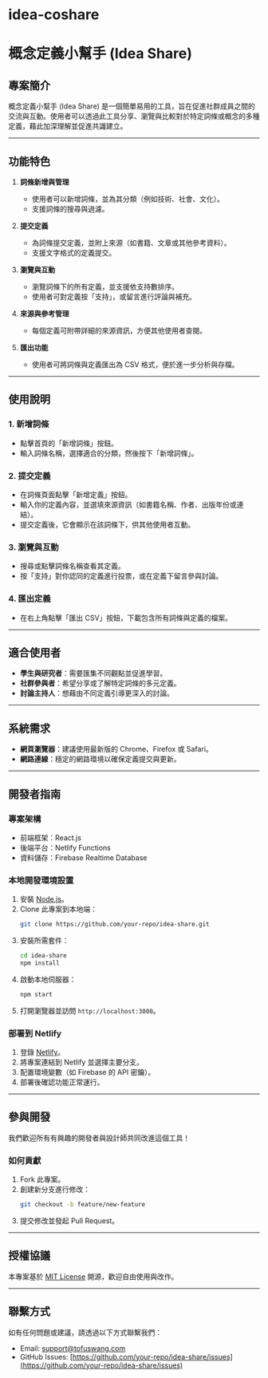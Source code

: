 # idea-coshare

# 概念定義小幫手 (Idea Share)

## 專案簡介
概念定義小幫手 (Idea Share) 是一個簡單易用的工具，旨在促進社群成員之間的交流與互動。使用者可以透過此工具分享、瀏覽與比較對於特定詞條或概念的多種定義，藉此加深理解並促進共識建立。

---

## 功能特色
1. **詞條新增與管理**
   - 使用者可以新增詞條，並為其分類（例如技術、社會、文化）。
   - 支援詞條的搜尋與過濾。

2. **提交定義**
   - 為詞條提交定義，並附上來源（如書籍、文章或其他參考資料）。
   - 支援文字格式的定義提交。

3. **瀏覽與互動**
   - 瀏覽詞條下的所有定義，並支援依支持數排序。
   - 使用者可對定義按「支持」，或留言進行評論與補充。

4. **來源與參考管理**
   - 每個定義可附帶詳細的來源資訊，方便其他使用者查閱。

5. **匯出功能**
   - 使用者可將詞條與定義匯出為 CSV 格式，便於進一步分析與存檔。

---

## 使用說明

### 1. **新增詞條**
- 點擊首頁的「新增詞條」按鈕。
- 輸入詞條名稱，選擇適合的分類，然後按下「新增詞條」。

### 2. **提交定義**
- 在詞條頁面點擊「新增定義」按鈕。
- 輸入你的定義內容，並選填來源資訊（如書籍名稱、作者、出版年份或連結）。
- 提交定義後，它會顯示在該詞條下，供其他使用者互動。

### 3. **瀏覽與互動**
- 搜尋或點擊詞條名稱查看其定義。
- 按「支持」對你認同的定義進行投票，或在定義下留言參與討論。

### 4. **匯出定義**
- 在右上角點擊「匯出 CSV」按鈕，下載包含所有詞條與定義的檔案。

---

## 適合使用者
- **學生與研究者**：需要匯集不同觀點並促進學習。
- **社群參與者**：希望分享或了解特定詞條的多元定義。
- **討論主持人**：想藉由不同定義引導更深入的討論。

---

## 系統需求
- **網頁瀏覽器**：建議使用最新版的 Chrome、Firefox 或 Safari。
- **網路連線**：穩定的網路環境以確保定義提交與更新。

---

## 開發者指南
### **專案架構**
- 前端框架：React.js
- 後端平台：Netlify Functions
- 資料儲存：Firebase Realtime Database

### **本地開發環境設置**
1. 安裝 [Node.js](https://nodejs.org/)。
2. Clone 此專案到本地端：
   ```bash
   git clone https://github.com/your-repo/idea-share.git
   ```
3. 安裝所需套件：
   ```bash
   cd idea-share
   npm install
   ```
4. 啟動本地伺服器：
   ```bash
   npm start
   ```
5. 打開瀏覽器並訪問 `http://localhost:3000`。

### **部署到 Netlify**
1. 登錄 [Netlify](https://www.netlify.com/)。
2. 將專案連結到 Netlify 並選擇主要分支。
3. 配置環境變數（如 Firebase 的 API 密鑰）。
4. 部署後確認功能正常運行。

---

## 參與開發
我們歡迎所有有興趣的開發者與設計師共同改進這個工具！

### **如何貢獻**
1. Fork 此專案。
2. 創建新分支進行修改：
   ```bash
   git checkout -b feature/new-feature
   ```
3. 提交修改並發起 Pull Request。

---

## 授權協議
本專案基於 [MIT License](https://opensource.org/licenses/MIT) 開源，歡迎自由使用與改作。

---

## 聯繫方式
如有任何問題或建議，請透過以下方式聯繫我們：
- Email: support@tofuswang.com
- GitHub Issues: [https://github.com/your-repo/idea-share/issues](https://github.com/your-repo/idea-share/issues)

